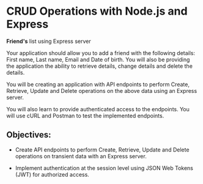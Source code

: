 # CRUD Operations with Node.js and Express

**Friend's** list using Express server

Your application should allow you to add a friend with the following details: First name, Last name, Email and Date of birth. You will also be providing the application the ability to retrieve details, change details and delete the details.

You will be creating an application with API endpoints to perform Create, Retrieve, Update and Delete operations on the above data using an Express server.

You will also learn to provide authenticated access to the endpoints. You will use cURL and Postman to test the implemented endpoints.

## Objectives:

- Create API endpoints to perform Create, Retrieve, Update and Delete operations on transient data with an Express server.

- Implement authentication at the session level using JSON Web Tokens (JWT) for authorized access.
